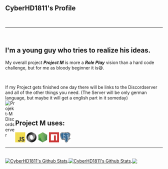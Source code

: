 ## CyberHD1811's Profile

<br />

---

<br />

## I'm a young guy who tries to realize his ideas.

My overall project _**Project M**_ is more a _**Role Play**_ vision than a hard code challenge, but for me as bloody beginner it is😅.

<br />

If my Project gets finished one day there will be links to the Discordserver and all of the other things you need. (The Server will be only german language, but maybe it will get a english part in it someday)
<br />
<a href="">
    <img align="left" alt="Projekt-M Discordserver" width="32px" src="https://raw.githubusercontent/CyberHD1811/CyberHD1811/master/images/discord-round.svg">
</a>

<br />

## Project M uses:

<code><img height="32" src="https://raw.githubusercontent.com/github/explore/80688e429a7d4ef2fca1e82350fe8e3517d3494d/topics/javascript/javascript.png"></code>
<code><img height="32" src="https://raw.githubusercontent.com/github/explore/80688e429a7d4ef2fca1e82350fe8e3517d3494d/topics/json/json.png"></code>
<code><img height="32" src="https://raw.githubusercontent.com/github/explore/80688e429a7d4ef2fca1e82350fe8e3517d3494d/topics/nodejs/nodejs.png"></code>
<code><img height="32" src="https://raw.githubusercontent.com/github/explore/80688e429a7d4ef2fca1e82350fe8e3517d3494d/topics/npm/npm.png"></code>
<code><img height="32" src="https://raw.githubusercontent.com/github/explore/80688e429a7d4ef2fca1e82350fe8e3517d3494d/topics/postgresql/postgresql.png"></code>

---

<br />

<a href="https://github.com/anuraghazra/github-readme-stats">
    <img align="center" alt="CyberHD1811's Github Stats" src="https://github-readme-stats.vercel.app/api?username=CyberHD1811&show_icons=true&hideborder=true&count_private=true&include_all_commits=true&title_color=ffffff&text_color=22de09&icon_color=22de09&bg_color=000000" />
</a>
<a href="https://github.com/anuraghazra/github-readme-stats">
    <img align="center" alt="CyberHD1811's Github Stats" src="https://github-readme-stats.vercel.app/api/top-langs/?username=CyberHD1811&layout=compact&title_color=ffffff&text_color=22de09&icon_color=22de09&bg_color=000000" />
</a>
<a href="https://github.com/CyberHD1811/Projekt-M">
    <img align="center" src="https://github-readme-stats.vercel.app/api/pin/?username=CyberHD1811&repo=Projekt-M&title_color=ffffff&text_color=22de09&icon_color=22de09&bg_color=000000">
</a>